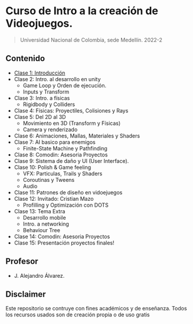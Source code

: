 # Curso de Intro a la creación de Videojuegos.
> Universidad Nacional de Colombia, sede Medellín. 2022-2

## Contenido
- [Clase 1: Introducción](https://www.youtube.com/watch?v=5G81ZNHyEjE&list=PL-bINtbD4fuPilX5UsATnRpS66ed4fuB4)
- Clase 2: Intro. al desarrollo en unity 
	- Game Loop y Orden de ejecución.
	- Inputs y Transform
- Clase 3: Intro. a físicas
	- Rigidbody y Colliders
- Clase 4: Físicas: Proyectiles, Colisiones y Rays
- Clase 5: Del 2D al 3D
	- Movimiento en 3D (Transform y Físicas)
	- Camera y renderizado
- Clase 6: Animaciones, Mallas, Materiales y Shaders
- Clase 7: AI basico para enemigos
	- Finite-State Machine y Pathfinding
- Clase 8: Comodin: Asesoria Proyectos
- Clase 9: Sistema de daño y UI (User Interface).
- Clase 10: Polish & Game feeling
	- VFX: Particulas, Trails y Shaders
	- Coroutinas y Tweens
	- Audio
- Clase 11: Patrones de diseño en vidoejuegos
- Clase 12: Invitado: Cristian Mazo
	- Profilling y Optimización con DOTS
- Clase 13: Tema Extra
	- Desarrollo mobile
	- Intro. a networking
	- Behaviour Tree
- Clase 14: Comodin: Asesoria Proyectos
- Clase 15: Presentación proyectos finales!

## Profesor
- J. Alejandro Álvarez.

## Disclaimer
Este repositorio se contruye con fines académicos y de enseñanza. 
Todos los recursos usados son de creación propia o de uso gratis